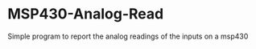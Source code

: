 MSP430-Analog-Read
==================

Simple program to report the analog readings of the inputs on a msp430
